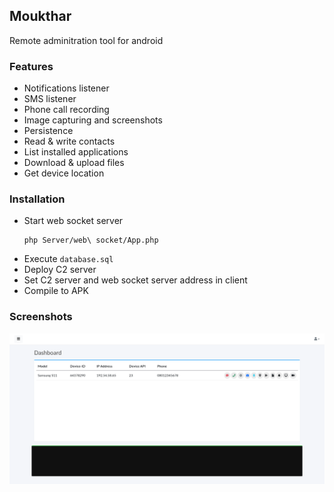 ## Moukthar
Remote adminitration tool for android

### Features
- Notifications listener
- SMS listener
- Phone call recording
- Image capturing and screenshots
- Persistence 
- Read & write contacts
- List installed applications
- Download & upload files
- Get device location

### Installation
- Start web socket server
  ```console
  php Server/web\ socket/App.php
  ```
- Execute ```database.sql```
- Deploy C2 server
- Set C2 server and web socket server address in client
- Compile to APK

### Screenshots
![Dashboard](screenshots/dashboard.png)